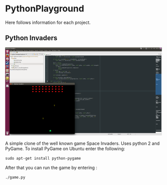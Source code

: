 # PythonPlayground

Here follows information for each project.

## Python Invaders

![alt tag](pythonInvaders/screenShot.png)

A simple clone of the well known game Space Invaders.
Uses python 2 and PyGame. To install PyGame on Ubuntu enter the following:

```
sudo apt-get install python-pygame
```

After that you can run the game by entering :
```
./game.py
```

